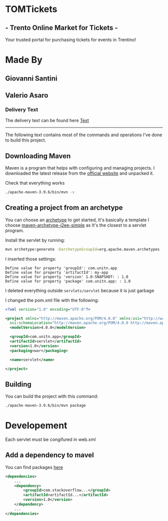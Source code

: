
# TOMTickets
## - Trento Online Market for Tickets -

Your trusted portal for purchasing tickets for events in Trentino!


# Made By

## Giovanni Santini
## Valerio Asaro

### Delivery Text

The delivery text can be found here [Text](Testo_Progetto.pdf)

---

The following text contains most of the commands and operations I've done to build this project.

## Downloading Maven

Maven is a program that helps with configuring and managing projects.
I downloaded the latest release from the [official website](https://maven.apache.org/download.cgi) and unpacked it.

Check that everything works

```bash
./apache-maven-3.9.6/bin/mvn -v
```

## Creating a project from an archetype

You can choose an [archetype](https://maven.apache.org/archetypes/index.html) to get started, It's basically a template
I choose [maven-archetype-j2ee-simple](https://maven.apache.org/archetypes/maven-archetype-j2ee-simple/) as It's the closest to a servlet program.

Install the servlet by running:
```bash
mvn archetype:generate -DarchetypeGroupId=org.apache.maven.archetypes -DarchetypeArtifactId=maven-archetype-j2ee-simple -DarchetypeVersion=1.4
```

I inserted those settings:
```
Define value for property 'groupId': com.unitn.app
Define value for property 'artifactId': my-app
Define value for property 'version' 1.0-SNAPSHOT: : 1.0
Define value for property 'package' com.unitn.app: : 1.0
```

I deleted everything outside `servlets/servlet` because it is just garbage

I changed the pom.xml file with the following:
```xml
<?xml version="1.0" encoding="UTF-8"?>

<project xmlns="http://maven.apache.org/POM/4.0.0" xmlns:xsi="http://www.w3.org/2001/XMLSchema-instance"
  xsi:schemaLocation="http://maven.apache.org/POM/4.0.0 http://maven.apache.org/xsd/maven-4.0.0.xsd">
  <modelVersion>4.0.0</modelVersion>

  <groupId>com.unitn.app</groupId>
  <artifactId>servlet</artifactId>
  <version>1.0</version>
  <packaging>war</packaging>

  <name>servlet</name>

</project>
```

## Building


You can build the project with this command:
```bash
./apache-maven-3.9.6/bin/mvn package
```

# Developement

Each servlet must be congifured in web.xml

## Add a dependency to mavel
You can find packages [here](https://mvnrepository.com/)
```xml
<dependencies>
    ...
    <dependency>
        <groupId>com.stackoverflow...</groupId>
        <artifactId>artifactId...</artifactId>
        <version>1.0</version>
    </dependency>
    ...
</dependencies>

```

